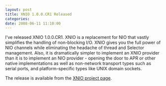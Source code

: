 ```yaml
---
layout: post
title: XNIO 1.0.0.CR1 Released
categories: 
date: 2008-06-11 11:10:00
---
```

 I've released XNIO 1.0.0.CR1. XNIO is a replacement for NIO that vastly simplifies the handling of non\-blocking I/O. XNIO gives you the full power of NIO channels while eliminating the headache of thread and Selector management. Also, it is dramatically simpler to implement an XNIO provider than it is to implement an NIO provider \- opening the door to APR or other native implementations as well as non\-network transport types such as serial ports, and platform\-specific types like UNIX domain sockets.

The release is available from the <a href="http://www.jboss.org/xnio/">XNIO project page</a>.